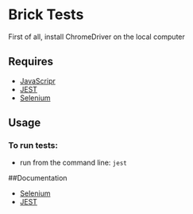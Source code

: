 # Brick Tests
First of all, install ChromeDriver on the local computer

## Requires
* [JavaScripr](https://www.javascript.com/)
* [JEST](https://jestjs.io/)
* [Selenium](https://www.selenium.dev/)



## Usage
### To run tests:
* run from the command line: `jest`


##Documentation
* [Selenium](https://www.selenium.dev/downloads/)
* [JEST](https://jestjs.io/docs/en/getting-started)
